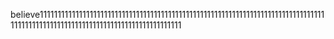 believe11111111111111111111111111111111111111111111111111111111111111111111111111111111111111111111111111111111111111111111111111111111

